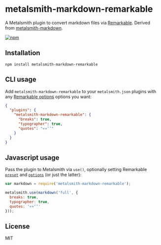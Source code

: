 # metalsmith-markdown-remarkable

A Metalsmith plugin to convert markdown files via [Remarkable](https://www.npmjs.com/package/remarkable). Derived from [metalsmith-markdown](https://www.npmjs.com/package/metalsmith-markdown).

[![npm](https://img.shields.io/npm/v/metalsmith-markdown-remarkable.svg)](https://github.com/attentif/metalsmith-markdown-remarkable)


## Installation

```
npm install metalsmith-markdown-remarkable
```


## CLI usage

Add `metalsmith-markdown-remarkable` to your `metalsmith.json` plugins with any [Remarkable options](https://www.npmjs.com/package/remarkable#options) options you want:

```json
{
  "plugins": {
    "metalsmith-markdown-remarkable": {
      "breaks": true,
      "typographer": true,
      "quotes": "«»‘’"
    }
  }
}
```


## Javascript usage

Pass the plugin to Metalsmith via `use()`, optionally setting Remarkable [`preset`](https://www.npmjs.com/package/remarkable#presets) and [`options`](https://www.npmjs.com/package/remarkable#options) (or just the latter):

```js
var markdown = require('metalsmith-markdown-remarkable');

metalsmith.use(markdown('full', {
  breaks: true,
  typographer: true,
  quotes: '«»‘’'
}));
```


## License

MIT
